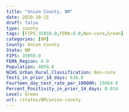 ```yaml
---
title: "Union County, NM"
date: 2020-10-15
draft: false
type: county
tags: [FIPS:35059.0,FEMA:6.0,Non-core,Green]
categories: [NM]
County: Union County
State: NM
FIPS: 35059.0
FEMA_Region: 6.0
Population: 4059.0
NCHS_Urban_Rural_Classification: Non-core
Tests_in_prior_14_days: 636.0
Fourteen_day_test_rate_per_100000: 15669.0
Percent_Positivity_in_prior_14_days: 0.014
Level: Green
url: /states/NM/union-county
---
```



